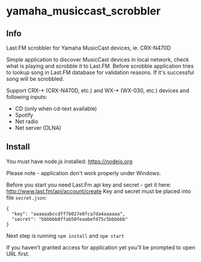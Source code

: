 # yamaha_musiccast_scrobbler

## Info
Last.FM scrobbler for Yamaha MusicCast devices, ie. CRX-N470D

Simple application to discover MusicCast devices in local network, check what is playing and scrobble it
to Last.FM. Before scrobble application tries to lookup song in Last.FM database for validation 
reasons. If it's successful song will be scrobbled.

Support CRX-* (CRX-N470D, etc.) and WX-* (WX-030, etc.) devices and following inputs:

- CD (only when cd-text available)
- Spotify
- Net radio
- Net server (DLNA)

## Install
You must have node.js installed: https://nodejs.org

Please note - application don't work properly under Windows.

Before you start you need Last.Fm api key and secret - get it here: http://www.last.fm/api/account/create
Key and secret must be placed into file ``secret.json``:

````
{
  "key": "aaaaaabccdff7b027e8fca7da4aaaaaa",
  "secret": "bbbbbb8ffab50feaabefd75c5bbbbbb"
}
````

Next step is running ``npm install`` and ``npm start``

If you haven't granted access for application yet you'll be prompted to open URL first.
